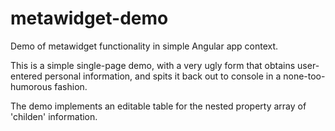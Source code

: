 # metawidget-demo
Demo of metawidget functionality in simple Angular app context.

This is a simple single-page demo, with a very ugly form that obtains user-entered personal information, and spits it back out to console in a none-too-humorous fashion.

The demo implements an editable table for the nested property array of 'childen' information.
